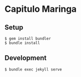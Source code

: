 # Capitulo Maringa


## Setup

```console
$ gem install bundler
$ bundle install
```

## Development

```console
$ bundle exec jekyll serve
```
